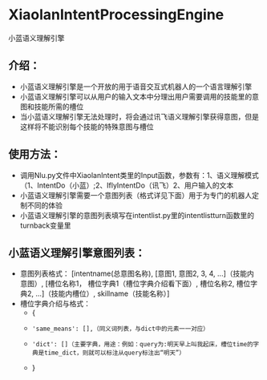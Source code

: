 # XiaolanIntentProcessingEngine
小蓝语义理解引擎

## 介绍：
- 小蓝语义理解引擎是一个开放的用于语音交互式机器人的一个语言理解引擎
- 小蓝语义理解引擎可以从用户的输入文本中分理出用户需要调用的技能里的意图和技能所需的槽位
- 当小蓝语义理解引擎无法处理时，将会通过讯飞语义理解引擎获得意图，但是这样将不能识别每个技能的特殊意图与槽位

## 使用方法：
- 调用Nlu.py文件中XiaolanIntent类里的Input函数，参数有：1、语义理解模式（1、IntentDo（小蓝）;2、IflyIntentDo（讯飞）2、用户输入的文本
- 小蓝语义理解引擎需要一个意图列表（格式详见下面）用于为专门的机器人定制不同的体验
- 小蓝语义理解引擎的意图列表填写在intentlist.py里的intentlistturn函数里的turnback变量里

## 小蓝语义理解引擎意图列表：
- 意图列表格式： [intentname(总意图名称), [意图1, 意图2, 3, 4, ...]（技能内意图）, [槽位名称1， 槽位字典1（槽位字典介绍看下面）, 槽位名称2, 槽位字典2, ...]（技能内槽位）, skillname（技能名称）]
- 槽位字典介绍与格式：
  - {
  -     'same_means': [],（同义词列表，与dict中的元素一一对应）
  -     'dict': []（主要字典，用途：例如：query为:明天早上叫我起床，槽位time的字典是time_dict，则就可以标注从query标注出“明天”）
  - }


